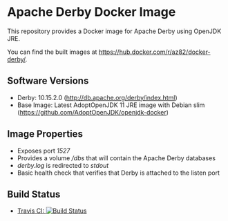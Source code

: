 # Apache Derby Docker Image
This repository provides a Docker image for Apache Derby using OpenJDK JRE.

You can find the built images at https://hub.docker.com/r/az82/docker-derby/.

## Software Versions
* Derby: 10.15.2.0 (http://db.apache.org/derby/index.html)
* Base Image: Latest AdoptOpenJDK 11 JRE image with Debian slim (https://github.com/AdoptOpenJDK/openjdk-docker)

## Image Properties
* Exposes port _1527_
* Provides a volume _/dbs_ that will contain the Apache Derby databases
* _derby.log_ is redirected to _stdout_
* Basic health check that verifies that Derby is attached to the listen port

## Build Status
* [Travis CI: ![Build Status](https://travis-ci.org/az82/docker-derby.svg?branch=master)](https://travis-ci.org/az82/docker-derby)
